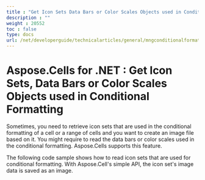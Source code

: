 ```yaml
---
title : "Get Icon Sets Data Bars or Color Scales Objects used in Conditional Formatting" 
description : "" 
weight : 20552 
toc : false
type: docs
url: /net/developerguide/technicalarticles/general/mngconditionalformats/get+icon+sets+data+bars+or+color+scales+objects+used+in+conditional+formatting/
---
```


# Aspose.Cells for .NET : Get Icon Sets, Data Bars or Color Scales Objects used in Conditional Formatting


Sometimes, you need to retrieve icon sets that are used in the conditional formatting of a cell or a range of cells and you want to create an image file based on it. You might require to read the data bars or color scales used in the conditional formatting. Aspose.Cells supports this feature.

The following code sample shows how to read icon sets that are used for conditional formatting. With Aspose.Cell's simple API, the icon set's image data is saved as an image.

